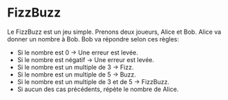 # FizzBuzz

Le FizzBuzz est un jeu simple.
Prenons deux joueurs, Alice et Bob.
Alice va donner un nombre à Bob.
Bob va répondre selon ces règles:

- Si le nombre est 0 -> Une erreur est levée.
- Si le nombre est négatif -> Une erreur est levée.
- Si le nombre est un multiple de 3 -> Fizz.
- Si le nombre est un multiple de 5 -> Buzz.
- Si le nombre est un multiple de 3 et de 5 -> FizzBuzz.
- Si aucun des cas précédents, répète le nombre de Alice.
